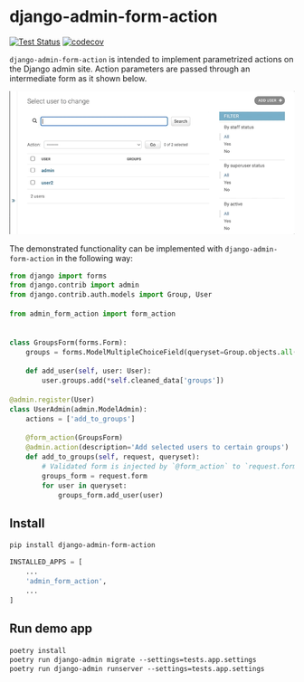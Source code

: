 # django-admin-form-action

[![Test Status][test-status-image]][test-status-link]
[![codecov][codecov-image]][codecov-link]

`django-admin-form-action` is intended to implement parametrized actions on the Django admin site. 
Action parameters are passed through an intermediate form as it shown below.

![demo](demo.gif "Demo")

The demonstrated functionality can be implemented with `django-admin-form-action` in the following way:

```python
from django import forms
from django.contrib import admin
from django.contrib.auth.models import Group, User

from admin_form_action import form_action


class GroupsForm(forms.Form):
    groups = forms.ModelMultipleChoiceField(queryset=Group.objects.all())

    def add_user(self, user: User):
        user.groups.add(*self.cleaned_data['groups'])

@admin.register(User)
class UserAdmin(admin.ModelAdmin):
    actions = ['add_to_groups']

    @form_action(GroupsForm)
    @admin.action(description='Add selected users to certain groups')
    def add_to_groups(self, request, queryset):
        # Validated form is injected by `@form_action` to `request.form`
        groups_form = request.form
        for user in queryset:
            groups_form.add_user(user)
```

## Install

```shell
pip install django-admin-form-action
```

```python
INSTALLED_APPS = [
    ...
    'admin_form_action',
    ...
]
```

## Run demo app

```shell script
poetry install
poetry run django-admin migrate --settings=tests.app.settings
poetry run django-admin runserver --settings=tests.app.settings
```

[codecov-image]: https://codecov.io/gh/pauk-slon/django-admin-form-action/graph/badge.svg?token=QCY3CW2ZVG
[codecov-link]: https://codecov.io/gh/pauk-slon/django-admin-form-action
[test-status-image]: https://github.com/pauk-slon/django-admin-form-action/actions/workflows/test.yaml/badge.svg
[test-status-link]: https://github.com/pauk-slon/django-admin-form-action/actions/workflows/test.yaml
